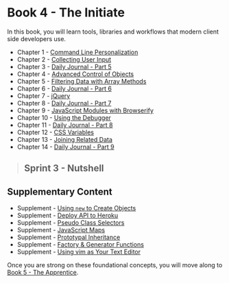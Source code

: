 # Book 4 - The Initiate

In this book, you will learn tools, libraries and workflows that modern client side developers use.

* Chapter 1 - [Command Line Personalization](./chapters/CLI_PERSONALIZATION.md)
* Chapter 2 - [Collecting User Input](./chapters/USER_INPUT.md)
* Chapter 3 - [Daily Journal - Part 5](./chapters/DAILY_JOURNAL_SAVING_ENTRIES.md)
* Chapter 4 - [Advanced Control of Objects](./chapters/JS_OBJECT_CREATE.md)
* Chapter 5 - [Filtering Data with Array Methods](./chapters/JS_ARRAY_METHODS.md)
* Chapter 6 - [Daily Journal - Part 6](./chapters/DAILY_JOURNAL_FILTERING_MOOD.md)
* Chapter 7 - [jQuery](./chapters/JQUERY.md)
* Chapter 8 - [Daily Journal - Part 7](./chapters/DAILY_JOURNAL_JQUERY.md)
* Chapter 9 - [JavaScript Modules with Browserify](./chapters/JS_MODULES.md)
* Chapter 10 - [Using the Debugger](../book-3-the-neophyte/chapters/MISC_DEBUGGING.md)
* Chapter 11 - [Daily Journal - Part 8](./chapters/DAILY_JOURNAL_BROWSERIFY.md)
* Chapter 12 - [CSS Variables](./chapters/CSS_VARIABLES.md)
* Chapter 13 - [Joining Related Data](./chapters/JS_JOINING_DATA.md)
* Chapter 14 - [Daily Journal - Part 9](./chapters/DAILY_JOURNAL_MOOD_TABLE.md)

> ## Sprint 3 - Nutshell

## Supplementary Content

* Supplement - [Using `new` to Create Objects](./chapters/NEW_KEYWORD.md)
* Supplement - [Deploy API to Heroku](./chapters/JSON_SERVER_HEROKU.md)
* Supplement - [Pseudo Class Selectors](./chapters/CSS_PSEUDOCLASSES.md)
* Supplement - [JavaScript Maps](./chapters/JS_MAPS.md)
* Supplement - [Prototypal Inheritance](./chapters/PROTOTYPAL.md)
* Supplement - [Factory & Generator Functions](./chapters/JS_FACTORY_FUNCTION.md)
* Supplement - [Using vim as Your Text Editor](./chapters/VIM.md)

Once you are strong on these foundational concepts, you will move along to [Book 5 - The Apprentice](../book-5-the-apprentice/README.md).
